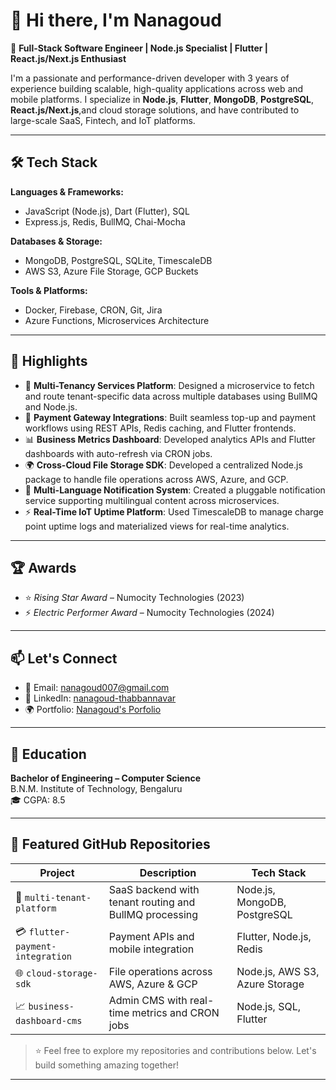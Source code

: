 # 👋 Hi there, I'm Nanagoud

🚀 **Full-Stack Software Engineer | Node.js Specialist | Flutter | React.js/Next.js Enthusiast**

I'm a passionate and performance-driven developer with 3 years of experience building scalable, high-quality applications across web and mobile platforms. I specialize in **Node.js**, **Flutter**, **MongoDB**, **PostgreSQL**, **React.js/Next.js**,and cloud storage solutions, and have contributed to large-scale SaaS, Fintech, and IoT platforms.

---

## 🛠️ Tech Stack

**Languages & Frameworks:**
- JavaScript (Node.js), Dart (Flutter), SQL
- Express.js, Redis, BullMQ, Chai-Mocha

**Databases & Storage:**
- MongoDB, PostgreSQL, SQLite, TimescaleDB
- AWS S3, Azure File Storage, GCP Buckets

**Tools & Platforms:**
- Docker, Firebase, CRON, Git, Jira
- Azure Functions, Microservices Architecture

---

## 🌟 Highlights

- 🧠 **Multi-Tenancy Services Platform**: Designed a microservice to fetch and route tenant-specific data across multiple databases using BullMQ and Node.js.
- 💸 **Payment Gateway Integrations**: Built seamless top-up and payment workflows using REST APIs, Redis caching, and Flutter frontends.
- 📊 **Business Metrics Dashboard**: Developed analytics APIs and Flutter dashboards with auto-refresh via CRON jobs.
- 🌍 **Cross-Cloud File Storage SDK**: Developed a centralized Node.js package to handle file operations across AWS, Azure, and GCP.
- 🔔 **Multi-Language Notification System**: Created a pluggable notification service supporting multilingual content across microservices.
- ⚡ **Real-Time IoT Uptime Platform**: Used TimescaleDB to manage charge point uptime logs and materialized views for real-time analytics.

---

## 🏆 Awards

- ⭐ *Rising Star Award* – Numocity Technologies (2023)  
- ⚡ *Electric Performer Award* – Numocity Technologies (2024)

---

## 📫 Let's Connect

- 📧 Email: [nanagoud007@gmail.com](mailto:nanagoud007@gmail.com)  
- 💼 LinkedIn: [nanagoud-thabbannavar](https://www.linkedin.com/in/nanagoud-thabbannavar-aaa265194)  
- 🌍 Portfolio: [Nanagoud's Porfolio](https://nanagoud.github.io/Portfolio-website/)

---

## 📘 Education

**Bachelor of Engineering – Computer Science**  
B.N.M. Institute of Technology, Bengaluru  
🎓 CGPA: 8.5

---

## 📂 Featured GitHub Repositories

| Project | Description | Tech Stack |
|--------|-------------|------------|
| 🚀 `multi-tenant-platform` | SaaS backend with tenant routing and BullMQ processing | Node.js, MongoDB, PostgreSQL |
| 💳 `flutter-payment-integration` | Payment APIs and mobile integration | Flutter, Node.js, Redis |
| 🌐 `cloud-storage-sdk` | File operations across AWS, Azure & GCP | Node.js, AWS S3, Azure Storage |
| 📈 `business-dashboard-cms` | Admin CMS with real-time metrics and CRON jobs | Node.js, SQL, Flutter |

> ⭐ Feel free to explore my repositories and contributions below. Let's build something amazing together!

---

